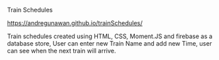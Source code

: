 Train Schedules

https://andregunawan.github.io/trainSchedules/

Train schedules created using HTML, CSS, Moment.JS and firebase as a database store,
User can enter new Train Name and add new Time, user can see when the next train will arrive.
